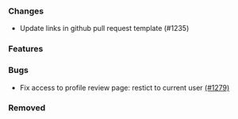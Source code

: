 ### Changes
- Update links in github pull request template (#1235)

### Features

### Bugs
- Fix access to profile review page: restict to current user [(#1279)](https://github.com/OpenEnergyPlatform/oeplatform/pull/1279)

### Removed
